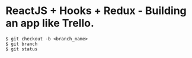 # ReactJS + Hooks + Redux - Building an app like Trello.

```
$ git checkout -b <branch_name>
$ git branch
$ git status
```
